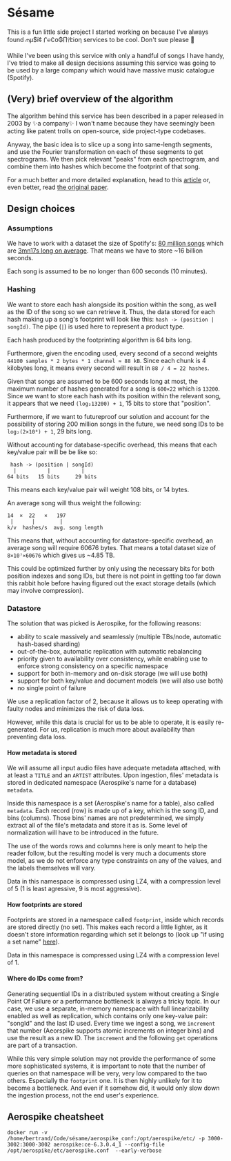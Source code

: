 # Sésame

This is a fun little side project I started working on because I've always found ⫙µ$ї¢ 𐅾℮∁օ₲∏⫯էℹ︎օη services to be cool. Don't sue please 😬

While I've been using this service with only a handful of songs I have handy, I've tried to make all design decisions assuming this service was going to be used by a large company which would have massive music catalogue (Spotify).

## (Very) brief overview of the algorithm

The algorithm behind this service has been described in a paper released in 2003 by ✨a company✨ I won't name because they have seemingly been acting like patent trolls on open-source, side project-type codebases.

Anyway, the basic idea is to slice up a song into same-length segments, and use the Fourier transformation on each of these segments to get spectrograms.
We then pick relevant "peaks" from each spectrogram, and combine them into hashes which become the footprint of that song.

For a much better and more detailed explanation, head to this [article](https://tinyurl.com/sesame-bertrand) or, even better, read [the original paper](https://tinyurl.com/sesame-bertrand-2).

## Design choices

### Assumptions

We have to work with a dataset the size of Spotify's: [80 million songs](https://moviemaker.minitool.com/moviemaker/how-many-songs-are-on-spotify.html) which are [3mn17s long on average](https://indiesongmakers.com/how-long-does-a-song-have-to-be-on-spotify/).
That means we have to store ~16 billion seconds.

Each song is assumed to be no longer than 600 seconds (10 minutes).

### Hashing

We want to store each hash alongside its position within the song, as well as the ID of the song so we can retrieve it.
Thus, the data stored for each hash making up a song's footprint will look like this: ``hash -> (position | songId)``. The pipe (`|`) is used here to represent a product type.

Each hash produced by the footprinting algorithm is 64 bits long.

Furthermore, given the encoding used, every second of a second weights `44100 samples * 2 bytes * 1 channel ≈ 88 kB`.
Since each chunk is 4 kilobytes long, it means every second will result in `88 / 4 = 22 hashes`.

Given that songs are assumed to be 600 seconds long at most, the maximum number of hashes generated for a song is `600×22` which is `13200`.
Since we want to store each hash with its position within the relevant song, it appears that we need `(log₂13200) + 1`, 15 bits to store that "position".

Furthermore, if we want to futureproof our solution and account for the possibility of storing 200 million songs in the future, we need song IDs to be `log₂(2×10⁸) + 1`, 29 bits long.

Without accounting for database-specific overhead, this means that each key/value pair will be be like so:

     hash -> (position | songId)
      |          |          |
    64 bits   15 bits     29 bits

This means each key/value pair will weight 108 bits, or 14 bytes.

An average song will thus weight the following:

    14  ×  22   ×   197
     |      |        |
    k/v  hashes/s  avg. song length

This means that, without accounting for datastore-specific overhead, an average song will require 60676 bytes.
That means a total dataset size of `8×10⁷×60676` which gives us ~4.85 TB.

This could be optimized further by only using the necessary bits for both position indexes and song IDs, but there is not point in getting too far down this rabbit hole before having figured out the exact storage details (which may involve compression).

### Datastore

The solution that was picked is Aerospike, for the following reasons:
- ability to scale massively and seamlessly (multiple TBs/node, automatic hash-based sharding)
- out-of-the-box, automatic replication with automatic rebalancing
- priority given to availability over consistency, while enabling use to enforce strong consistency on a specific namespace
- support for both in-memory and on-disk storage (we will use both)
- support for both key/value and document models (we will also use both)
- no single point of failure

We use a replication factor of 2, because it allows us to keep operating with faulty nodes and minimizes the risk of data loss.

However, while this data is crucial for us to be able to operate, it is easily re-generated. For us, replication is much more about availability than preventing data loss.

#### How metadata is stored

We will assume all input audio files have adequate metadata attached, with at least a `TITLE` and an `ARTIST` attributes.
Upon ingestion, files' metadata is stored in dedicated namespace (Aerospike's name for a database) `metadata`.

Inside this namespace is a set (Aerospike's name for a table), also called `metadata`. Each record (row) is made up of a key, which is the song ID, and bins (columns). Those bins' names are not predetermined, we simply extract all of the file's metadata and store it as is. Some level of normalization will have to be introduced in the future.

The use of the words rows and columns here is only meant to help the reader follow, but the resulting model is very much a documents store model, as we do not enforce any type constraints on any of the values, and the labels themselves will vary.

Data in this namespace is compressed using LZ4, with a compression level of 5 (1 is least agressive, 9 is most aggressive).

#### How footprints are stored

Footprints are stored in a namespace called `footprint`, inside which records are stored directly (no set).
This makes each record a little lighter, as it doesn't store information regarding which set it belongs to (look up "if using a set name" [here](https://docs.aerospike.com/server/operations/plan/capacity)).

Data in this namespace is compressed using LZ4 with a compression level of 1.

#### Where do IDs come from?

Generating sequential IDs in a distributed system without creating a Single Point Of Failure or a performance bottleneck is always a tricky topic.
In our case, we use a separate, in-memory namespace with full linearizability enabled as well as replication, which contains only one key-value pair: "songId" and the last ID used. Every time we ingest a song, we `increment` that number (Aeorspike supports atomic increments on integer bins) and use the result as a new ID. The `increment` and the following `get` operations are part of a transaction.

While this very simple solution may not provide the performance of some more sophisticated systems, it is important to note that the number of queries on that namespace will be very, very low compared to the two others. Especially the `footprint` one.
It is then highly unlikely for it to become a bottleneck. And even if it somehow did, it would only slow down the ingestion process, not the end user's experience.

## Aerospike cheatsheet

    docker run -v /home/bertrand/Code/sésame/aerospike_conf:/opt/aerospike/etc/ -p 3000-3002:3000-3002 aerospike:ce-6.3.0.4_1 --config-file /opt/aerospike/etc/aerospike.conf  --early-verbose
